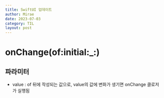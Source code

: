 ```yaml
---
title: SwiftUI 업데이트 
author: Mirae
date: 2023-07-03
category: TIL
layout: post
---
```


# onChange(of:initial:_:)

## 파라미터

- value : of 뒤에 작성되는 값으로, value의 값에 변화가 생기면 onChange 클로저가 실행됨
